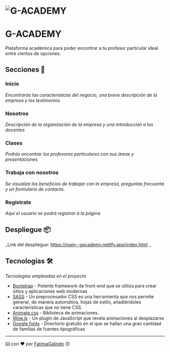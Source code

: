 # ![G-ACADEMY](https://media.giphy.com/media/JdIt4ONDdjJf6XzKtk/giphy.gif)
# G-ACADEMY
Plataforma académica para poder encontrar a tu profesor particular ideal entre cientos de opciones.
## Secciones 🚀

### Inicio 

_Encontrarás las características del negocio, una breve descripción de la empresa y los testimonios_
### Nosotros 

_Descripción de la organización de la empresa y una introducción a los docentes_
### Clases 

_Podrás encontrar los profesores particulares con sus áreas y presentaciones_

### Trabaja con nosotros 

_Se visualiza los beneficios de trabajar con la empresa, preguntas frecuenta y un formulario de contacto._

### Regístrate 

_Aquí el usuario se podrá registrar a la página_
## Despliegue 📦

_Link del despliegue: https://main--gacademy.netlify.app/index.html _

## Tecnologías 🛠️

_Tecnologías empleadas en el proyecto_

* [Bootstrap](https://getbootstrap.com/) - Potente framework de front-end que se utiliza para crear sitios y aplicaciones web modernas
* [SASS](https://sass-lang.com/) - Un preprocesador CSS es una herramienta que nos permite generar, de manera automática, hojas de estilo, añadiéndoles características que no tiene CSS.
* [Animate.css](https://animate.style/) - Biblioteca de animaciones.
* [Wow.js](https://wowjs.uk/) - Un plugin de JavaScript que revela animaciones al desplazarse
* [Google fonts](https://fonts.google.com/about) - Directorio gratuito en el que se hallan una gran cantidad de familias de fuentes tipográficas

---
⌨️ con ❤️ por [FatimaGalindo](https://github.com/FatimaGalindo) 😊




